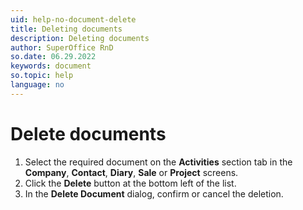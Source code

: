 ```yaml
---
uid: help-no-document-delete
title: Deleting documents
description: Deleting documents
author: SuperOffice RnD
so.date: 06.29.2022
keywords: document
so.topic: help
language: no
---
```


# Delete documents

1. Select the required document on the **Activities** section tab in the **Company**, **Contact**, **Diary**, **Sale** or **Project** screens.
2. Click the **Delete** button at the bottom left of the list.
3. In the **Delete Document** dialog, confirm or cancel the deletion.

